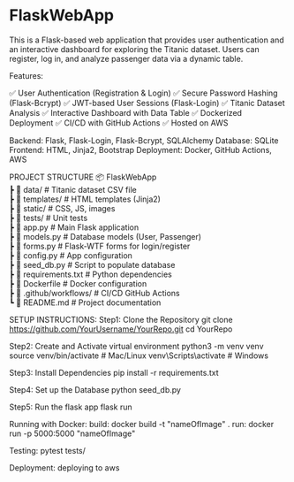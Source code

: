 # FlaskWebApp
This is a Flask-based web application that provides user authentication and an interactive dashboard for exploring the Titanic dataset. Users can register, log in, and analyze passenger data via a dynamic table.


Features:

✅ User Authentication (Registration & Login)
✅ Secure Password Hashing (Flask-Bcrypt)
✅ JWT-based User Sessions (Flask-Login)
✅ Titanic Dataset Analysis
✅ Interactive Dashboard with Data Table
✅ Dockerized Deployment
✅ CI/CD with GitHub Actions
✅ Hosted on AWS

Backend: Flask, Flask-Login, Flask-Bcrypt, SQLAlchemy
Database: SQLite
Frontend: HTML, Jinja2, Bootstrap
Deployment: Docker, GitHub Actions, AWS

PROJECT STRUCTURE
📦 FlaskWebApp  
 ┣ 📂 data/               # Titanic dataset CSV file  
 ┣ 📂 templates/          # HTML templates (Jinja2)  
 ┣ 📂 static/             # CSS, JS, images  
 ┣ 📂 tests/              # Unit tests  
 ┣ 📜 app.py              # Main Flask application  
 ┣ 📜 models.py           # Database models (User, Passenger)  
 ┣ 📜 forms.py            # Flask-WTF forms for login/register  
 ┣ 📜 config.py           # App configuration  
 ┣ 📜 seed_db.py          # Script to populate database  
 ┣ 📜 requirements.txt     # Python dependencies  
 ┣ 📜 Dockerfile          # Docker configuration  
 ┣ 📜 .github/workflows/  # CI/CD GitHub Actions  
 ┗ 📜 README.md           # Project documentation  

 SETUP INSTRUCTIONS:
 Step1: Clone the Repository
 git clone https://github.com/YourUsername/YourRepo.git 
 cd YourRepo

Step2: Create and Activate virtual environment
python3 -m venv venv  
source venv/bin/activate  # Mac/Linux
venv\Scripts\activate  # Windows

Step3: Install Dependencies
pip install -r requirements.txt

Step4: Set up the Database
python seed_db.py

Step5: Run the flask app
flask run

Running with Docker:
build: docker build -t "nameOfImage" .
run: docker run -p 5000:5000 "nameOfImage"

Testing:
pytest tests/

Deployment:
deploying to aws
